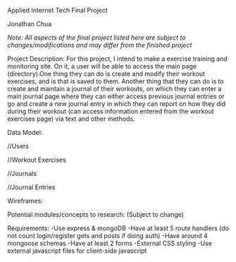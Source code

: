 Applied Internet Tech Final Project


Jonathan Chua


*Note: All aspects of the final project listed here are subject to changes/modifications and may differ from the finished project*



Project Description:
	For this project, I intend to make a exercise training and monitoring site. On it, a user will be able to access the main page (directory).One thing they can do is create and modify their workout exercises, and is that is saved to them. Another thing that they can do is to create and maintain a journal of their workouts, on which they can enter a main journal page where they can either access previous journal entries or go and create a new journal entry in which they can report on how they did during their workout (can access information entered from the workout exercises page) via text and other methods.



Data Model:

//Users


//Workout Exercises


//Journals


//Journal Entries




Wireframes:



Potential modules/concepts to research: (Subject to change)




Requirements:
-Use express & mongoDB
-Have at least 5 route handlers (do not count login/register gets and posts if doing auth)
-Have around 4 mongoose schemas
-Have at least 2 forms
-External CSS styling
-Use external javascript files for client-side javascript